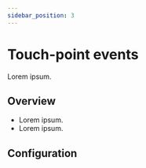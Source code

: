 ```yaml
---
sidebar_position: 3
---
```


# Touch-point events

Lorem ipsum.

## Overview

- Lorem ipsum.
- Lorem ipsum.

## Configuration
